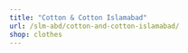 ```yaml
---
title: "Cotton & Cotton Islamabad"
url: /slm-abd/cotton-and-cotton-islamabad/
shop: clothes
---
```

